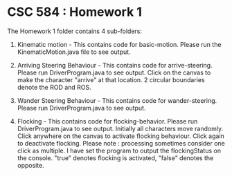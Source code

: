 # CSC 584 : Homework 1

The Homework 1 folder contains 4 sub-folders:

1. Kinematic motion - This contains code for basic-motion. Please run the KinematicMotion.java file to see output.

2. Arriving Steering Behaviour - This contains code for arrive-steering. Please run DriverProgram.java to see output. Click on the canvas to make the character "arrive" at that location. 2 circular boundaries denote the ROD and ROS. 

3. Wander Steering Behaviour - This contains code for wander-steering. Please run DriverProgram.java to see output.

4. Flocking - This contains code for flocking-behavior. Please run DriverProgram.java to see output. Initially all characters move randomly. Click anywhere on the canvas to activate flocking behaviour. Click again to deactivate flocking. Please note : processing sometimes consider one click as multiple. I have set the program to output the flockingStatus on the console. "true" denotes flocking is activated, "false" denotes the opposite. 